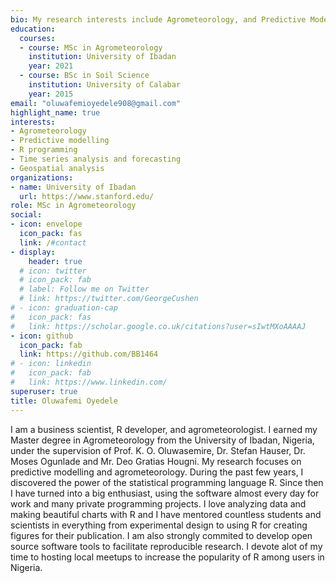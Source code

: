 ```yaml
---
bio: My research interests include Agrometeorology, and Predictive Modelling using DSSAT and Tidymodel in R.
education:
  courses:
  - course: MSc in Agrometeorology 
    institution: University of Ibadan
    year: 2021
  - course: BSc in Soil Science
    institution: University of Calabar
    year: 2015
email: "oluwafemioyedele908@gmail.com"
highlight_name: true
interests:
- Agrometeorology
- Predictive modelling 
- R programming
- Time series analysis and forecasting
- Geospatial analysis
organizations:
- name: University of Ibadan
  url: https://www.stanford.edu/
role: MSc in Agrometeorology
social:
- icon: envelope
  icon_pack: fas
  link: /#contact
- display:
    header: true
  # icon: twitter
  # icon_pack: fab
  # label: Follow me on Twitter
  # link: https://twitter.com/GeorgeCushen
# - icon: graduation-cap
#   icon_pack: fas         
#   link: https://scholar.google.co.uk/citations?user=sIwtMXoAAAAJ
- icon: github
  icon_pack: fab
  link: https://github.com/BB1464
# - icon: linkedin
#   icon_pack: fab
#   link: https://www.linkedin.com/
superuser: true
title: Oluwafemi Oyedele
---
```


I am a business scientist, R developer, and agrometeorologist. I earned my Master degree in Agrometeorology from the University of Ibadan, Nigeria, under the supervision of Prof. K. O. Oluwasemire, Dr. Stefan Hauser, Dr. Moses Ogunlade and Mr. Deo Gratias Hougni. My research focuses on predictive modelling and agrometeorology. During the past few years, I discovered the power of the statistical programming language R. Since then I have turned into a big enthusiast, using the software almost every day for work and many private programming projects. I love analyzing data and making beautiful charts with R and I have mentored countless students and scientists in everything from experimental design to using R for creating figures for their publication. I am also strongly commited to develop open source software tools to facilitate reproducible research. I devote alot of my time to hosting local meetups to increase the popularity of R among users in Nigeria.

